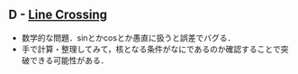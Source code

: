 ## D - [Line Crossing](https://atcoder.jp/contests/abc402/tasks/abc402_d)

- 数学的な問題．sinとかcosとか愚直に扱うと誤差でバグる．
- 手で計算・整理してみて，核となる条件がなにであるのか確認することで突破できる可能性がある．